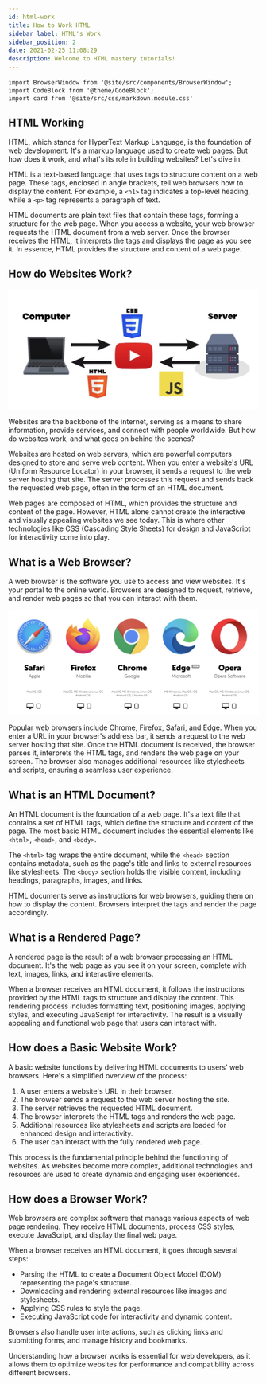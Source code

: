 ```yaml
---
id: html-work
title: How to Work HTML
sidebar_label: HTML's Work
sidebar_position: 2
date: 2021-02-25 11:08:29
description: Welcome to HTML mastery tutorials!
---
```


```mdx-code-block
import BrowserWindow from '@site/src/components/BrowserWindow';
import CodeBlock from '@theme/CodeBlock';
import card from '@site/src/css/markdown.module.css'
```

## HTML Working

HTML, which stands for HyperText Markup Language, is the foundation of web development. It's a markup language used to create web pages. But how does it work, and what's its role in building websites? Let's dive in.

HTML is a text-based language that uses tags to structure content on a web page. These tags, enclosed in angle brackets, tell web browsers how to display the content. For example, a `<h1>` tag indicates a top-level heading, while a `<p>` tag represents a paragraph of text.

HTML documents are plain text files that contain these tags, forming a structure for the web page. When you access a website, your web browser requests the HTML document from a web server. Once the browser receives the HTML, it interprets the tags and displays the page as you see it. In essence, HTML provides the structure and content of a web page.

## How do Websites Work?

![Websites Work](./img/img-5.jpg)

Websites are the backbone of the internet, serving as a means to share information, provide services, and connect with people worldwide. But how do websites work, and what goes on behind the scenes?

Websites are hosted on web servers, which are powerful computers designed to store and serve web content. When you enter a website's URL (Uniform Resource Locator) in your browser, it sends a request to the web server hosting that site. The server processes this request and sends back the requested web page, often in the form of an HTML document.

Web pages are composed of HTML, which provides the structure and content of the page. However, HTML alone cannot create the interactive and visually appealing websites we see today. This is where other technologies like CSS (Cascading Style Sheets) for design and JavaScript for interactivity come into play.

## What is a Web Browser? 

A web browser is the software you use to access and view websites. It's your portal to the online world. Browsers are designed to request, retrieve, and render web pages so that you can interact with them.

![Websites Work](./img/img-4.png)

Popular web browsers include Chrome, Firefox, Safari, and Edge. When you enter a URL in your browser's address bar, it sends a request to the web server hosting that site. Once the HTML document is received, the browser parses it, interprets the HTML tags, and renders the web page on your screen. The browser also manages additional resources like stylesheets and scripts, ensuring a seamless user experience.

## What is an HTML Document? 

An HTML document is the foundation of a web page. It's a text file that contains a set of HTML tags, which define the structure and content of the page. The most basic HTML document includes the essential elements like `<html>`, `<head>`, and `<body>`.

The `<html>` tag wraps the entire document, while the `<head>` section contains metadata, such as the page's title and links to external resources like stylesheets. The `<body>` section holds the visible content, including headings, paragraphs, images, and links.

HTML documents serve as instructions for web browsers, guiding them on how to display the content. Browsers interpret the tags and render the page accordingly.

## What is a Rendered Page?

A rendered page is the result of a web browser processing an HTML document. It's the web page as you see it on your screen, complete with text, images, links, and interactive elements.

When a browser receives an HTML document, it follows the instructions provided by the HTML tags to structure and display the content. This rendering process includes formatting text, positioning images, applying styles, and executing JavaScript for interactivity. The result is a visually appealing and functional web page that users can interact with.

## How does a Basic Website Work?

A basic website functions by delivering HTML documents to users' web browsers. Here's a simplified overview of the process:

1. A user enters a website's URL in their browser.
2. The browser sends a request to the web server hosting the site.
3. The server retrieves the requested HTML document.
4. The browser interprets the HTML tags and renders the web page.
5. Additional resources like stylesheets and scripts are loaded for enhanced design and interactivity.
6. The user can interact with the fully rendered web page.

This process is the fundamental principle behind the functioning of websites. As websites become more complex, additional technologies and resources are used to create dynamic and engaging user experiences.

## How does a Browser Work?

Web browsers are complex software that manage various aspects of web page rendering. They receive HTML documents, process CSS styles, execute JavaScript, and display the final web page.

When a browser receives an HTML document, it goes through several steps:
- Parsing the HTML to create a Document Object Model (DOM) representing the page's structure.
- Downloading and rendering external resources like images and stylesheets.
- Applying CSS rules to style the page.
- Executing JavaScript code for interactivity and dynamic content.

Browsers also handle user interactions, such as clicking links and submitting forms, and manage history and bookmarks.

Understanding how a browser works is essential for web developers, as it allows them to optimize websites for performance and compatibility across different browsers.
